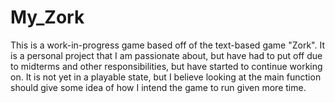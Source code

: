 # My_Zork
This is a work-in-progress game based off of the text-based game "Zork".  It is a personal project that I am passionate about, but have had to put off due to midterms and other responsibilities, but have started to continue working on.  It is not yet in a playable state, but I believe looking at the main function should give some idea of how I intend the game to run given more time. 
